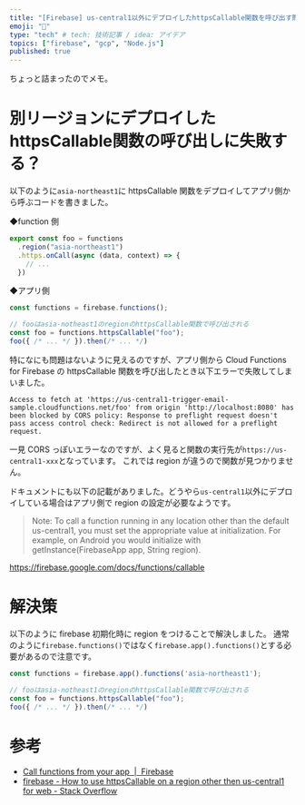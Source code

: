 ```yaml
---
title: "[Firebase] us-central1以外にデプロイしたhttpsCallable関数を呼び出す際には.."
emoji: "🤙"
type: "tech" # tech: 技術記事 / idea: アイデア
topics: ["firebase", "gcp", "Node.js"]
published: true
---
```


ちょっと詰まったのでメモ。

# 別リージョンにデプロイしたhttpsCallable関数の呼び出しに失敗する？

以下のように`asia-northeast1`に httpsCallable 関数をデプロイしてアプリ側から呼ぶコードを書きました。

◆function 側

```js
export const foo = functions
  .region("asia-northeast1")
  .https.onCall(async (data, context) => {
    // ...
  })
```

◆アプリ側

```js
const functions = firebase.functions();

// fooはasia-notheast1のregionのhttpsCallable関数で呼び出される
const foo = functions.httpsCallable("foo");
foo({ /* ... */ }).then(/* ... */)
```

特になにも問題はないように見えるのですが、アプリ側から Cloud Functions for Firebase の httpsCallable 関数を呼び出したとき以下エラーで失敗してしまいました。

```
Access to fetch at 'https://us-central1-trigger-email-sample.cloudfunctions.net/foo' from origin 'http://localhost:8080' has been blocked by CORS policy: Response to preflight request doesn't pass access control check: Redirect is not allowed for a preflight request.
```

一見 CORS っぽいエラーなのですが、よく見ると関数の実行先が`https://us-central1-xxx`となっています。
これでは region が違うので関数が見つかりません。

ドキュメントにも以下の記載がありました。どうやら`us-central1`以外にデプロイしている場合はアプリ側で region の設定が必要なようです。

> Note: To call a function running in any location other than the default us-central1, you must set the appropriate value at initialization. For example, on Android you would initialize with getInstance(FirebaseApp app, String region).

https://firebase.google.com/docs/functions/callable


# 解決策

以下のように firebase 初期化時に region をつけることで解決しました。
通常のように`firebase.functions()`ではなく`firebase.app().functions()`とする必要があるので注意です。

```js
const functions = firebase.app().functions('asia-northeast1');

// fooはasia-notheast1のregionのhttpsCallable関数で呼び出される
const foo = functions.httpsCallable("foo");
foo({ /* ... */ }).then(/* ... */)
```

# 参考

- [Call functions from your app  |  Firebase](https://firebase.google.com/docs/functions/callable#web_2)
- [firebase - How to use httpsCallable on a region other then us-central1 for web - Stack Overflow](https://stackoverflow.com/questions/57547745/how-to-use-httpscallable-on-a-region-other-then-us-central1-for-web)
